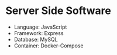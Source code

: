 # Server Side Software
- Language: JavaScript
- Framework: Express
- Database: MySQL
- Container: Docker-Compose
